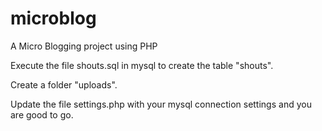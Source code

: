 # microblog
A Micro Blogging project using PHP

Execute the file shouts.sql in mysql to create the table "shouts".

Create a folder "uploads".

Update the file settings.php with your mysql connection settings and you are good to go.
